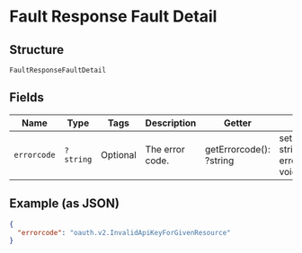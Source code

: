 
# Fault Response Fault Detail

## Structure

`FaultResponseFaultDetail`

## Fields

| Name | Type | Tags | Description | Getter | Setter |
|  --- | --- | --- | --- | --- | --- |
| `errorcode` | `?string` | Optional | The error code. | getErrorcode(): ?string | setErrorcode(?string errorcode): void |

## Example (as JSON)

```json
{
  "errorcode": "oauth.v2.InvalidApiKeyForGivenResource"
}
```

